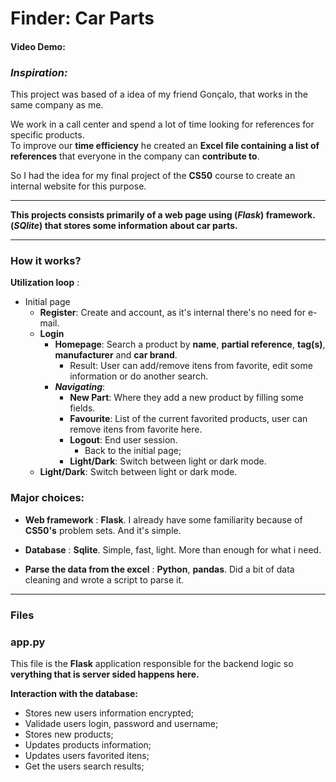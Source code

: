 # Finder: Car Parts
#### Video Demo:  <URL HERE>

### *Inspiration:*
This project was based of a idea of my friend Gonçalo, that works in the same company as me.

We work in a call center and spend a lot of time looking for references for specific products.<br>
To improve our **time efficiency** he created an **Excel file containing a list of references** that everyone in the company can **contribute to**.

So I had the idea for my final project of the **CS50** course to create an internal website for this purpose.

***
**This projects consists primarily of a web page using (*Flask*) framework.**
**(*SQlite*) that stores some information about car parts.**
***

### How it works?
**Utilization loop** :
* Initial page
  - **Register**: Create and account, as it's internal there's no need for e-mail.
  - **Login**
    - **Homepage**: Search a product by **name**, **partial reference**, **tag(s)**, **manufacturer** and **car brand**.
      - Result: User can add/remove itens from favorite, edit some information or do another search.
    - ***Navigating***:
        - **New Part**: Where they add a new product by filling some fields.
        - **Favourite**: List of the current favorited products, user can remove itens from favorite here.
        - **Logout**: End user session.
            - Back to the initial page;
        - **Light/Dark**: Switch between light or dark mode.
  - **Light/Dark**: Switch between light or dark mode.

### Major choices:
+   **Web framework** : **Flask**.
    I already have some familiarity because of **CS50's** problem sets. And it's simple.

+   **Database** : **Sqlite**.
    Simple, fast, light. More than enough for what i need.

+   **Parse the data from the excel** : **Python**, **pandas**.
    Did a bit of data cleaning and wrote a  script to parse it.

***
### **Files**

### **app.py**
This file is the **Flask** application responsible for the backend logic so<br>
**verything that is server sided happens here.**<br>


**Interaction with the database:**
  - Stores new users information encrypted;
  - Validade users login, password and username;
  - Stores new products;
  - Updates products information;
  - Updates users favorited itens;
  - Get the users search results;
